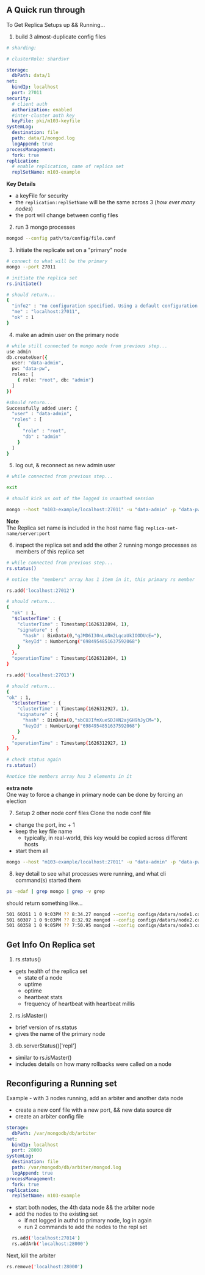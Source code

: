 ## A Quick run through
To Get Replica Setups up && Running...
1. build 3 almost-duplicate config files
```yaml
# sharding:

# clusterRole: shardsvr

storage:
  dbPath: data/1
net:
  bindIp: localhost
  port: 27011
security:
  # client auth
  authorization: enabled
  #inter-cluster auth key
  keyFile: pki/m103-keyfile
systemLog:
  destination: file
  path: data/1/mongod.log
  logAppend: true
processManagement:
  fork: true
replication:
  # enable replication, name of replica set
  replSetName: m103-example
```
**Key Details**  
- a keyFile for security
- the `replication:replSetName` will be the same across 3 (_how ever many nodes_)
- the port will change between config files
2. run 3 mongo processes
```bash
mongod --config path/to/config/file.conf
```
3. Initiate the replicate set on a "primary" node
```bash
# connect to what will be the primary
mongo --port 27011

# initiate the replica set
rs.initiate()

# should return...
{
  "info2" : "no configuration specified. Using a default configuration for the set",
  "me" : "localhost:27011",
  "ok" : 1
}
```

4. make an admin user on the primary node
```bash
# while still connected to mongo node from previous step...
use admin
db.createUser({
  user: "data-admin",
  pw: "data-pw",
  roles: [
    { role: "root", db: "admin"}
  ]
})

#should return...
Successfully added user: {
  "user" : "data-admin",
  "roles" : [
    {
      "role" : "root",
      "db" : "admin"
    }
  ]
}
```

5. log out, & reconnect as new admin user
```bash
# while connected from previous step...

exit

# should kick us out of the logged in unauthed session

mongo --host "m103-example/localhost:27011" -u "data-admin" -p "data-pw" --authenticationDatabase "admin"
```
**Note**  
The Replica set name is included in the host name flag `replica-set-name/server:port`

6. inspect the replica set and add the other 2 running mongo processes as members of this replica set
```bash
# while connected from previous step...
rs.status()

# notice the "members" array has 1 item in it, this primary rs member

rs.add('localhost:27012')

# should return...
{
  "ok" : 1,
  "$clusterTime" : {
    "clusterTime" : Timestamp(1626312894, 1),
    "signature" : {
      "hash" : BinData(0,"gJMD6I30nLoNm2LqcaUkIOODUcE="),
      "keyId" : NumberLong("6984954851637592068")
    }
  },
  "operationTime" : Timestamp(1626312894, 1)
}

rs.add('localhost:27013')

# should return...
{
"ok" : 1,
  "$clusterTime" : {
    "clusterTime" : Timestamp(1626312927, 1),
    "signature" : {
      "hash" : BinData(0,"sbCUJIfmXueSDJHN2ajGH9hJyCM="),
      "keyId" : NumberLong("6984954851637592068")
    }
  },
  "operationTime" : Timestamp(1626312927, 1)
}

# check status again
rs.status()

#notice the members array has 3 elements in it
```

**extra note**  
One way to force a change in primary node can be done by forcing an election  

7. Setup 2 other node conf files
Clone the node conf file
- change the port, inc + 1
- keep the key file name 
  - typically, in real-world, this key would be copied across different hosts
- start them all
```bash
mongo --host "m103-example/localhost:27011" -u "data-admin" -p "data-pw" --authenticationDatabase "admin"
```
8. key detail to see what processes were running, and what cli command(s) started them
```bash
ps -edaf | grep mongo | grep -v grep
```
should return something like...
```bash
501 60261 1 0 9:03PM ?? 8:34.27 mongod --config configs/datars/node1.conf
501 60307 1 0 9:03PM ?? 8:32.92 mongod --config configs/datars/node2.conf
501 60358 1 0 9:05PM ?? 7:50.95 mongod --config configs/datars/node3.conf
```


## Get Info On Replica set
1. rs.status()
- gets health of the replica set
  - state of a node
  - uptime
  - optime
  - heartbeat stats
  - frequency of heartbeat with heartbeat millis
2. rs.isMaster()
  - brief version of rs.status
  - gives the name of the primary node
3. db.serverStatus()['repl']
  - similar to rs.isMaster()
  - includes details on how many rollbacks were called on a node

  ## Reconfiguring a Running set
  Example - with 3 nodes running, add an arbiter and another data node
  - create a new conf file with a new port, && new data source dir
  - create an arbiter config file
```yaml
storage:
  dbPath: /var/mongodb/db/arbiter
net:
  bindIp: localhost
  port: 28000
systemLog:
  destination: file
  path: /var/mongodb/db/arbiter/mongod.log
  logAppend: true
processManagement:
  fork: true
replication:
  replSetName: m103-example
```
- start both nodes, the 4th data node && the arbiter node
- add the nodes to the existing set
  - if not logged in authd to primary node, log in again
  - run 2 commands to add the nodes to the repl set
```bash
  rs.add('localhost:27014')
  rs.addArb('localhost:28000')
```
Next, kill the arbiter
```bash
rs.remove('localhost:28000')
```
